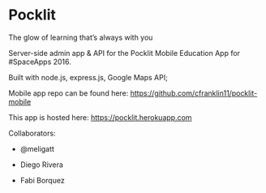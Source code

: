 # Pocklit
The glow of learning that’s always with you

Server-side admin app & API for the Pocklit Mobile Education App for #SpaceApps 2016.

Built with node.js, express.js, Google Maps API;

Mobile app repo can be found here: https://github.com/cfranklin11/pocklit-mobile

This app is hosted here: https://pocklit.herokuapp.com

Collaborators:

- @meligatt

- Diego Rivera

- Fabi Borquez
